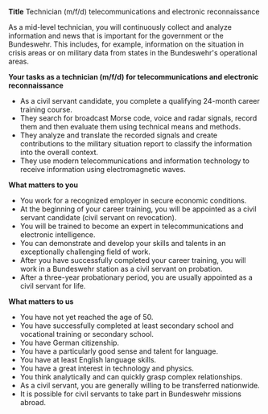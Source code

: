 **Title**
Technician (m/f/d) telecommunications and electronic reconnaissance

As a mid-level technician, you will continuously collect and analyze information and news that is important for the government or the Bundeswehr. This includes, for example, information on the situation in crisis areas or on military data from states in the Bundeswehr's operational areas.

**Your tasks as a technician (m/f/d) for telecommunications and electronic reconnaissance**

-	As a civil servant candidate, you complete a qualifying 24-month career training course.
-	They search for broadcast Morse code, voice and radar signals, record them and then evaluate them using technical means and methods.
-	They analyze and translate the recorded signals and create contributions to the military situation report to classify the information into the overall context.
-	They use modern telecommunications and information technology to receive information using electromagnetic waves.

**What matters to you**

-	You work for a recognized employer in secure economic conditions.
-	At the beginning of your career training, you will be appointed as a civil servant candidate (civil servant on revocation).
-	You will be trained to become an expert in telecommunications and electronic intelligence.
-	You can demonstrate and develop your skills and talents in an exceptionally challenging field of work.
-	After you have successfully completed your career training, you will work in a Bundeswehr station as a civil servant on probation.
-	After a three-year probationary period, you are usually appointed as a civil servant for life.

**What matters to us**

-	You have not yet reached the age of 50.
-	You have successfully completed at least secondary school and vocational training or secondary school.
-	You have German citizenship.
-	You have a particularly good sense and talent for language.
-	You have at least English language skills.
-	You have a great interest in technology and physics.
-	You think analytically and can quickly grasp complex relationships.
-	As a civil servant, you are generally willing to be transferred nationwide.
-	It is possible for civil servants to take part in Bundeswehr missions abroad.
